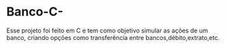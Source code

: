 # Banco-C-
Esse projeto foi feito em C e tem como objetivo simular as ações de um banco, criando opções como transferência entre bancos,débito,extrato,etc.
